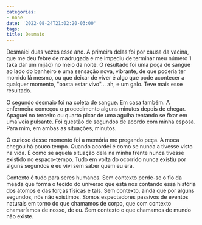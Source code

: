```yaml
---
categories:
- none
date: '2022-08-24T21:02:20-03:00'
tags:
title: Desmaio
---
```


Desmaiei duas vezes esse ano. A primeira delas foi por causa da vacina, que me deu febre de madrugada e me impediu de terminar meu número 1 (aka dar um mijão) no meio da noite. O resultado foi uma poça de sangue ao lado do banheiro e uma sensação nova, vibrante, de que poderia ter morrido lá mesmo, ou que deixar de viver é algo que pode acontecer a qualquer momento, "basta estar vivo"... ah, e um galo. Teve mais esse resultado.

O segundo desmaio foi na coleta de sangue. Em casa também.  A enfermeira começou o procedimento alguns minutos depois de chegar. Apaguei no terceiro ou quarto picar de uma agulha tentando se fixar em uma veia pulsante. Foi questão de segundos de acordo com minha esposa. Para mim, em ambas as situações, minutos.

O curioso desse momento foi a memória me pregando peça. A moca chegou há pouco tempo. Quando acordei é como se nunca a tivesse visto na vida. É como se aquela situação dela na minha frente nunca tivesse existido no espaço-tempo. Tudo em volta do ocorrido nunca existiu por alguns segundos e eu vivi sem saber quem eu era.

Contexto é tudo para seres humanos. Sem contexto perde-se o fio da meada que forma o tecido do universo que está nos contando essa história dos átomos e das forças físicas e tals. Sem contexto, ainda que por alguns segundos, nós não existimos. Somos espectadores passivos de eventos naturais em torno do que chamamos de corpo, que com contexto chamaríamos de nosso, de eu. Sem contexto o que chamamos de mundo não existe.

